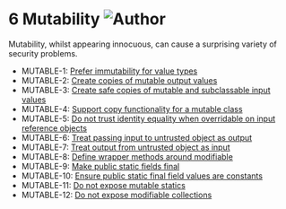 # 6 Mutability ![Author](https://img.shields.io/badge/Author-Oracle-blue.svg)


Mutability, whilst appearing innocuous, can cause a surprising variety of security problems.

 - MUTABLE-1: [Prefer immutability for value types](g6_01)
 - MUTABLE-2: [Create copies of mutable output values](g6_02)
 - MUTABLE-3: [Create safe copies of mutable and subclassable input values](g6_03)
 - MUTABLE-4: [Support copy functionality for a mutable class](g6_04)
 - MUTABLE-5: [Do not trust identity equality when overridable on input reference objects](g6_05)
 - MUTABLE-6: [Treat passing input to untrusted object as output](g6_06)
 - MUTABLE-7: [Treat output from untrusted object as input](g6_07)
 - MUTABLE-8: [Define wrapper methods around modifiable](g6_08)
 - MUTABLE-9: [Make public static fields final](g6_09)
 - MUTABLE-10: [Ensure public static final field values are constants](g6_10)
 - MUTABLE-11: [Do not expose mutable statics](g6_11)
 - MUTABLE-12: [Do not expose modifiable collections](g6_12)
